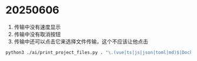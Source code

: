 # 20250606

1. 传输中没有速度显示
2. 传输中没有取消按钮
3. 传输中还可以点击它来选择文件传输，这个不应该让他点击

```bash
python3 ./ai/print_project_files.py . "\.(vue|ts|js|json|toml|md)$|Dockerfile$|eslint\.config\.js$" -o ./ai/project_context.txt -e "node_modules,.git,.nuxt,dist,build,public/assets,pnpm-lock.yaml,.vscode"
```
